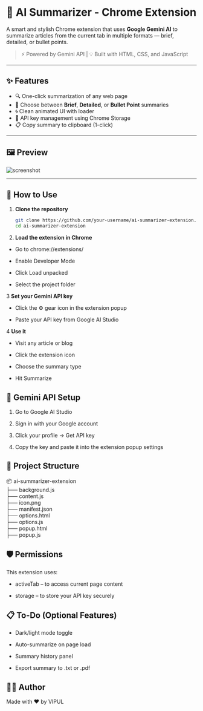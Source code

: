 # 🧠 AI Summarizer - Chrome Extension

A smart and stylish Chrome extension that uses **Google Gemini AI** to summarize articles from the current tab in multiple formats — brief, detailed, or bullet points.

> ⚡ Powered by Gemini API | 💡 Built with HTML, CSS, and JavaScript

---

## ✨ Features

- 🔍 One-click summarization of any web page
- 🎯 Choose between **Brief**, **Detailed**, or **Bullet Point** summaries
- 🌀 Clean animated UI with loader
- 🔐 API key management using Chrome Storage
- 📋 Copy summary to clipboard (1-click)

---

## 🖼️ Preview

![screenshot](https://your-screenshot-link.com) <!-- Optional -->

---

## 🚀 How to Use

1. **Clone the repository**
   ```bash
   git clone https://github.com/your-username/ai-summarizer-extension.git
   cd ai-summarizer-extension
   ```
2. **Load the extension in Chrome**

- Go to chrome://extensions/

- Enable Developer Mode

- Click Load unpacked

- Select the project folder

3 **Set your Gemini API key**

- Click the ⚙️ gear icon in the extension popup

- Paste your API key from Google AI Studio

4 **Use it**

- Visit any article or blog

- Click the extension icon

- Choose the summary type

- Hit Summarize

## 🧠 Gemini API Setup
1. Go to Google AI Studio

2. Sign in with your Google account

3. Click your profile → Get API key

4. Copy the key and paste it into the extension popup settings

## 📁 Project Structure

📦 ai-summarizer-extension  
├── background.js  
├── content.js  
├── icon.png  
├── manifest.json  
├── options.html  
├── options.js  
├── popup.html  
├── popup.js  
 
 ## 🛡️ Permissions
  This extension uses:

- activeTab – to access current page content

- storage – to store your API key securely

## 📋 To-Do (Optional Features)
 - Dark/light mode toggle

 - Auto-summarize on page load

 - Summary history panel

 - Export summary to .txt or .pdf

## 🧑‍💻 Author
Made with ❤️ by VIPUL


